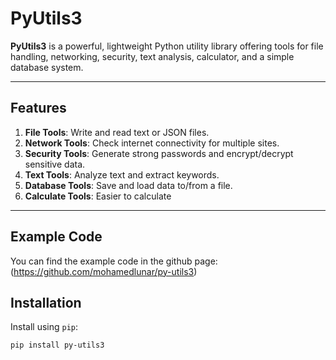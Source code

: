 # PyUtils3

**PyUtils3** is a powerful, lightweight Python utility library offering tools for file handling, networking, security, text analysis, calculator, and a simple database system.  

---

## Features

1. **File Tools**: Write and read text or JSON files.
2. **Network Tools**: Check internet connectivity for multiple sites.
3. **Security Tools**: Generate strong passwords and encrypt/decrypt sensitive data.
4. **Text Tools**: Analyze text and extract keywords.
5. **Database Tools**: Save and load data to/from a file.
6. **Calculate Tools**: Easier to calculate

---

## Example Code

You can find the example code in the github page: (https://github.com/mohamedlunar/py-utils3)

## Installation

Install using `pip`:

```bash
pip install py-utils3
```
